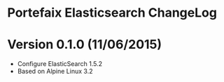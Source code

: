 Portefaix Elasticsearch ChangeLog
=================================

# Version 0.1.0 (11/06/2015)

- Configure ElasticSearch 1.5.2
- Based on Alpine Linux 3.2
